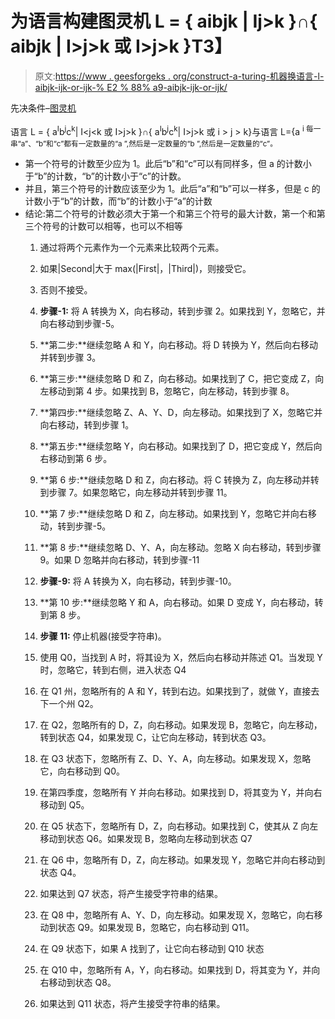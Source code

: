 # 为语言构建图灵机 L = { aibjk | I<j or="" i="">j>k }∩{ aibjk | I>j>k 或 I>j>k }</j>T3】

> 原文:[https://www . geesforgeks . org/construct-a-turing-机器换语言-l-aibjk-ijk-or-ijk-% E2 % 88% a9-aibjk-ijk-or-ijk/](https://www.geeksforgeeks.org/construct-a-turing-machine-for-a-language-l-aibjck-ijk-or-ijk-%e2%88%a9-aibjck-ijk-or-ijk/)

先决条件–[图灵机](https://www.geeksforgeeks.org/turing-machine/)

语言 L = { a<sup>I</sup>b<sup>j</sup>c<sup>k</sup>| I<j<k 或 I>j>k }∩{ a<sup>I</sup>b<sup>j</sup>c<sup>k</sup>| I>j>k 或 i > j > k}与语言 L={a <sup>i 每一串“a”、“b”和“c”都有一定数量的“a ”,然后是一定数量的“b ”,然后是一定数量的“c”。</sup> 

*   第一个符号的计数至少应为 1。此后“b”和“c”可以有同样多，但 a 的计数小于“b”的计数，“b”的计数小于“c”的计数。
*   并且，第三个符号的计数应该至少为 1。此后“a”和“b”可以一样多，但是 c 的计数小于“b”的计数，而“b”的计数小于“a”的计数
*   结论:第二个符号的计数必须大于第一个和第三个符号的最大计数，第一个和第三个符号的计数可以相等，也可以不相等
    1.  通过将两个元素作为一个元素来比较两个元素。
    2.  如果|Second|大于 max(|First|，|Third|)，则接受它。
    3.  否则不接受。
    4.  **步骤-1:** 将 A 转换为 X，向右移动，转到步骤 2。如果找到 Y，忽略它，并向右移动到步骤-5。

    5.  **第二步:**继续忽略 A 和 Y，向右移动。将 D 转换为 Y，然后向右移动并转到步骤 3。
    6.  **第三步:**继续忽略 D 和 Z，向右移动。如果找到了 C，把它变成 Z，向左移动到第 4 步。如果找到 B，忽略它，向左移动，转到步骤 8。
    7.  **第四步:**继续忽略 Z、A、Y、D，向左移动。如果找到了 X，忽略它并向右移动，转到步骤 1。
    8.  **第五步:**继续忽略 Y，向右移动。如果找到了 D，把它变成 Y，然后向右移动到第 6 步。
    9.  **第 6 步:**继续忽略 D 和 Z，向右移动。将 C 转换为 Z，向左移动并转到步骤 7。如果忽略它，向左移动并转到步骤 11。
    10.  **第 7 步:**继续忽略 D 和 Z，向左移动。如果找到 Y，忽略它并向右移动，转到步骤-5。
    11.  **第 8 步:**继续忽略 D、Y、A，向左移动。忽略 X 向右移动，转到步骤 9。如果 D 忽略并向右移动，转到步骤-11
    12.  **步骤-9:** 将 A 转换为 X，向右移动，转到步骤-10。
    13.  **第 10 步:**继续忽略 Y 和 A，向右移动。如果 D 变成 Y，向右移动，转到第 8 步。
    14.  **步骤 11:** 停止机器(接受字符串)。
    15.  使用 Q0，当找到 A 时，将其设为 X，然后向右移动并陈述 Q1。当发现 Y 时，忽略它，转到右侧，进入状态 Q4
    16.  在 Q1 州，忽略所有的 A 和 Y，转到右边。如果找到了，就做 Y，直接去下一个州 Q2。
    17.  在 Q2，忽略所有的 D，Z，向右移动。如果发现 B，忽略它，向左移动，转到状态 Q4，如果发现 C，让它向左移动，转到状态 Q3。
    18.  在 Q3 状态下，忽略所有 Z、D、Y、A，向左移动。如果发现 X，忽略它，向右移动到 Q0。
    19.  在第四季度，忽略所有 Y 并向右移动。如果找到 D，将其变为 Y，并向右移动到 Q5。
    20.  在 Q5 状态下，忽略所有 D，Z，向右移动。如果找到 C，使其从 Z 向左移动到状态 Q6。如果发现 B，忽略向左移动到状态 Q7
    21.  在 Q6 中，忽略所有 D，Z，向左移动。如果发现 Y，忽略它并向右移动到状态 Q4。
    22.  如果达到 Q7 状态，将产生接受字符串的结果。
    23.  在 Q8 中，忽略所有 A、Y、D，向左移动。如果发现 X，忽略它，向右移动到状态 Q9。如果发现 B，忽略它，向右移动到 Q11。
    24.  在 Q9 状态下，如果 A 找到了，让它向右移动到 Q10 状态
    25.  在 Q10 中，忽略所有 A，Y，向右移动。如果找到 D，将其变为 Y，并向右移动到状态 Q8。
    26.  如果达到 Q11 状态，将产生接受字符串的结果。